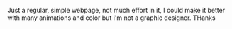 Just a regular, simple webpage, not much effort in it, I could make it better with many animations and color but i'm not a graphic designer. 
THanks 
